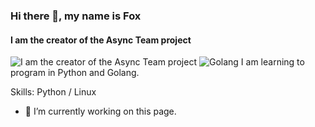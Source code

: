 ### Hi there 👋, my name is Fox
#### I am the creator of the Async Team project
![I am the creator of the Async Team project](https://img.shields.io/badge/python-3670A0?style=for-the-badge&logo=python&logoColor=ffdd54)
![Golang](https://img.shields.io/badge/go-%2300ADD8.svg?style=for-the-badge&logo=go&logoColor=white)
I am learning to program in Python and Golang.

Skills: Python / Linux

- 🔭 I’m currently working on this page. 





